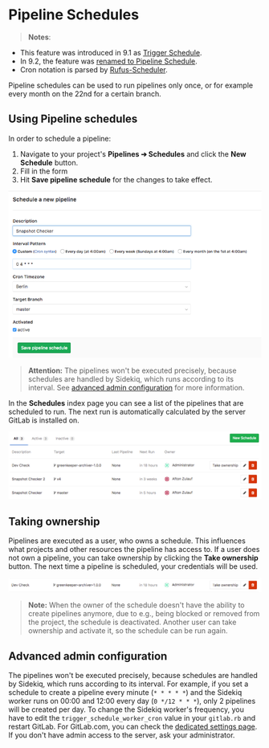# Pipeline Schedules

> **Notes**:
- This feature was introduced in 9.1 as [Trigger Schedule][ce-10533].
- In 9.2, the feature was [renamed to Pipeline Schedule][ce-10853].
- Cron notation is parsed by [Rufus-Scheduler](https://github.com/jmettraux/rufus-scheduler).

Pipeline schedules can be used to run pipelines only once, or for example every
month on the 22nd for a certain branch.

## Using Pipeline schedules

In order to schedule a pipeline:

1. Navigate to your project's **Pipelines ➔ Schedules** and click the
   **New Schedule** button.
1. Fill in the form
1. Hit **Save pipeline schedule** for the changes to take effect.

![New Schedule Form](img/pipeline_schedules_new_form.png)

>**Attention:**
The pipelines won't be executed precisely, because schedules are handled by
Sidekiq, which runs according to its interval.
See [advanced admin configuration](#advanced-admin-configuration) for more
information.

In the **Schedules** index page you can see a list of the pipelines that are
scheduled to run. The next run is automatically calculated by the server GitLab
is installed on.

![Schedules list](img/pipeline_schedules_list.png)

## Taking ownership

Pipelines are executed as a user, who owns a schedule. This influences what
projects and other resources the pipeline has access to. If a user does not own
a pipeline, you can take ownership by clicking the **Take ownership** button.
The next time a pipeline is scheduled, your credentials will be used.

![Schedules list](img/pipeline_schedules_ownership.png)

>**Note:**
When the owner of the schedule doesn't have the ability to create pipelines
anymore, due to e.g., being blocked or removed from the project, the schedule
is deactivated. Another user can take ownership and activate it, so the
schedule can be run again.

## Advanced admin configuration

The pipelines won't be executed precisely, because schedules are handled by
Sidekiq, which runs according to its interval. For example, if you set a
schedule to create a pipeline every minute (`* * * * *`) and the Sidekiq worker
runs on 00:00 and 12:00 every day (`0 */12 * * *`), only 2 pipelines will be
created per day. To change the Sidekiq worker's frequency, you have to edit the
`trigger_schedule_worker_cron` value in your `gitlab.rb` and restart GitLab.
For GitLab.com, you can check the [dedicated settings page][settings]. If you
don't have admin access to the server, ask your administrator.

[ce-10533]: https://gitlab.com/gitlab-org/gitlab-ce/merge_requests/10533
[ce-10853]: https://gitlab.com/gitlab-org/gitlab-ce/merge_requests/10853
[settings]: https://about.gitlab.com/gitlab-com/settings/#cron-jobs
